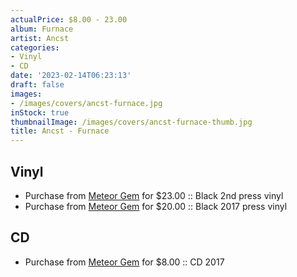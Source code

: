 ```yaml
---
actualPrice: $8.00 - 23.00
album: Furnace
artist: Ancst
categories:
- Vinyl
- CD
date: '2023-02-14T06:23:13'
draft: false
images:
- /images/covers/ancst-furnace.jpg
inStock: true
thumbnailImage: /images/covers/ancst-furnace-thumb.jpg
title: Ancst - Furnace
---
```


## Vinyl
* Purchase from [Meteor Gem](https://meteor-gem.com/products/ancst-furnace-lp) for $23.00 :: Black 2nd press vinyl
* Purchase from [Meteor Gem](https://meteor-gem.com/products/ancst-furnace-lp-1) for $20.00 :: Black 2017 press vinyl
## CD
* Purchase from [Meteor Gem](https://meteor-gem.com/products/ancst-furnace-cd) for $8.00 :: CD 2017
